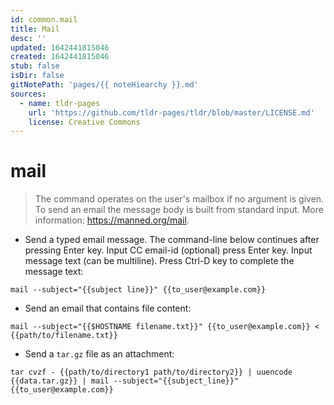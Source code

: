 ```yaml
---
id: common.mail
title: Mail
desc: ''
updated: 1642441815046
created: 1642441815046
stub: false
isDir: false
gitNotePath: 'pages/{{ noteHiearchy }}.md'
sources:
  - name: tldr-pages
    url: 'https://github.com/tldr-pages/tldr/blob/master/LICENSE.md'
    license: Creative Commons
---
```

# mail

> The command operates on the user's mailbox if no argument is given.
> To send an email the message body is built from standard input.
> More information: <https://manned.org/mail>.

- Send a typed email message. The command-line below continues after pressing Enter key. Input CC email-id (optional) press Enter key. Input message text (can be multiline). Press Ctrl-D key to complete the message text:

`mail --subject="{{subject line}}" {{to_user@example.com}}`

- Send an email that contains file content:

`mail --subject="{{$HOSTNAME filename.txt}}" {{to_user@example.com}} < {{path/to/filename.txt}}`

- Send a `tar.gz` file as an attachment:

`tar cvzf - {{path/to/directory1 path/to/directory2}} | uuencode {{data.tar.gz}} | mail --subject="{{subject_line}}" {{to_user@example.com}}`

